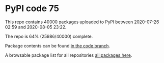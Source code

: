 # PyPI code 75

This repo contains 40000 packages uploaded to PyPI between 
2020-07-26 02:59 and 2020-08-05 23:22.

The repo is 64% (25986/40000) complete.

Package contents can be found [in the code branch](https://github.com/pypi-data/pypi-mirror-75/tree/code/packages).

A browsable package list for all repositories [all packages here](https://pypi-data.github.io/website/repositories/pypi-mirror-75).


